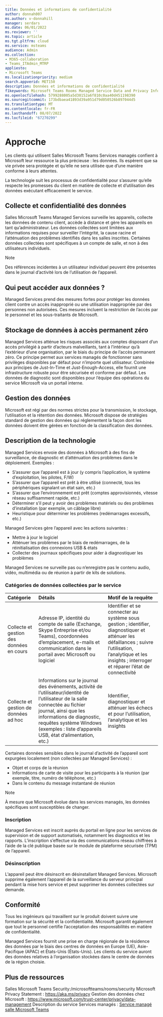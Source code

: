 ```yaml
---
title: Données et informations de confidentialité
author: donnah007
ms.author: v-donnahill
manager: serdars
ms.date: 06/01/2022
ms.reviewer: ''
ms.topic: article
ms.tgt.pltfrm: cloud
ms.service: msteams
audience: Admin
ms.collection:
- M365-collaboration
- Teams_ITAdmin_MTRP
appliesto:
- Microsoft Teams
ms.localizationpriority: medium
search.appverid: MET150
description: Données et informations de confidentialité
f1keywords: Microsoft Teams Rooms Managed Service Data and Privacy Information
ms.openlocfilehash: 5799288005a5d30152a6f810c0aa40d451198390
ms.sourcegitcommit: 173bdbaea41893d39a951d79d050526b897044d5
ms.translationtype: MT
ms.contentlocale: fr-FR
ms.lasthandoff: 08/07/2022
ms.locfileid: "67270299"
---
```

# <a name="approach"></a>Approche

Les clients qui utilisent Salles Microsoft Teams Services managés confient à Microsoft leur ressource la plus précieuse : les données. Ils espèrent que sa vie privée sera protégée et qu’elle ne sera utilisée que d’une manière conforme à leurs attentes.

La technologie suit les processus de confidentialité pour s’assurer qu’elle respecte les promesses du client en matière de collecte et d’utilisation des données exécutant efficacement le service.
## <a name="data-collection-and-privacy"></a>Collecte et confidentialité des données

 Salles Microsoft Teams Managed Services surveille les appareils, collecte les données de contenu client, accède à distance et gère les appareils en tant qu’administrateur. Les données collectées sont limitées aux informations requises pour surveiller l’intégrité, la cause racine et l’atténuation des problèmes identifiés dans les salles inscrites. Certaines données collectées sont spécifiques à un compte de salle, et non à des utilisateurs individuels.

> [!Note]
> Des références incidentes à un utilisateur individuel peuvent être présentes dans le journal d’activité lors de l’utilisation de l’appareil.

## <a name="who-can-access-data"></a>Qui peut accéder aux données ?

Managed Services prend des mesures fortes pour protéger les données client contre un accès inapproprié ou une utilisation inappropriée par des personnes non autorisées. Ces mesures incluent la restriction de l’accès par le personnel et les sous-traitants de Microsoft.

## <a name="zero-standing-access-data-storage"></a>Stockage de données à accès permanent zéro

Managed Services atténue les risques associés aux comptes disposant d’un accès privilégié à partir d’acteurs malveillants, tant à l’intérieur qu’à l’extérieur d’une organisation, par le biais du principe de l’accès permanent zéro. Ce principe permet aux services managés de fonctionner sans privilèges disponibles par défaut pour n’importe quel utilisateur. Combinée aux principes de Just-In-Time et Just-Enough-Access, elle fournit une infrastructure robuste pour être sécurisée et conforme par défaut. Les données de diagnostic sont disponibles pour l’équipe des opérations du service Microsoft via un portail interne.

## <a name="data-handling"></a>Gestion des données

Microsoft est régi par des normes strictes pour la transmission, le stockage, l’utilisation et la rétention des données. Microsoft dispose de stratégies standard de gestion des données qui réglementent la façon dont les données doivent être gérées en fonction de la classification des données.



## <a name="technology-description"></a>Description de la technologie

Managed Services envoie des données à Microsoft à des fins de surveillance, de diagnostic et d’atténuation des problèmes dans le déploiement. Exemples :

- S’assurer que l’appareil est à jour (y compris l’application, le système d’exploitation, les pilotes, F/W)
- S’assurer que l’appareil est prêt à être utilisé (connecté, tous les périphériques signalant un état sain, etc.)
- S’assurer que l’environnement est prêt (comptes approvisionnés, vitesse réseau suffisamment rapide, etc.)
- Déterminer s’il peut y avoir des problèmes matériels ou des problèmes d’installation (par exemple, un câblage libre)
- Heuristique pour déterminer les problèmes (redémarrages excessifs, etc.)

Managed Services gère l’appareil avec les actions suivantes :

- Mettre à jour le logiciel
- Atténuer les problèmes par le biais de redémarrages, de la réinitialisation des connexions USB & états
- Collecter des journaux spécifiques pour aider à diagnostiquer les problèmes

Managed Services ne surveille pas ou n’enregistre pas le contenu audio, vidéo, multimédia ou de réunion à partir de kits de solutions.

### <a name="service-collected-data-categories"></a>Catégories de données collectées par le service
 
|Catégorie|Détails|Motif de la requête|
| :- | :- | :- |
|Collecte et gestion des données en cours|Adresse IP, identité du compte de salle (Exchange, Skype Entreprise et/ou Teams), coordonnées d’emplacement, e-mails et communication dans le portail avec Microsoft ou logiciel|Identifier et se connecter au système sous gestion ; identifier, diagnostiquer et atténuer les défaillances ; suivre l’utilisation, l’analytique et les insights ; interroger et réparer l’état de connectivité|
|Collecte et gestion de données ad hoc|Informations sur le journal des événements, activité de l’utilisateur/identité de l’utilisateur de la salle connectée au fichier journal, ainsi que les informations de diagnostic, requêtes système Windows (exemples : liste d’appareils USB, état d’alimentation, etc.)|Identifier, diagnostiquer et atténuer les échecs et pour l’utilisation, l’analytique et les insights|

Certaines données sensibles dans le journal d’activité de l’appareil sont expurgées localement (non collectées par Managed Services) :

- Objet et corps de la réunion
- Informations de carte de visite pour les participants à la réunion (par exemple, titre, numéro de téléphone, etc.)
- Dans le contenu du message instantané de réunion

> [!NOTE]
> À mesure que Microsoft évolue dans les services managés, les données spécifiques sont susceptibles de changer.

### <a name="enrollment"></a>Inscription

Managed Services est inscrit auprès du portail en ligne pour les services de supervision et de support automatisés, notamment les diagnostics et les rapports. L’inscription s’effectue via des communications réseau chiffrées à l’aide de la clé publique basée sur le module de plateforme sécurisée (TPM) de l’appareil.

### <a name="unenrollment"></a>Désinscription

L’appareil peut être désinscrit en désinstallant Managed Services. Microsoft supprime également l’appareil de la surveillance du serveur principal pendant la mise hors service et peut supprimer les données collectées sur demande.
## <a name="compliance"></a>Conformité

Tous les ingénieurs qui travaillent sur le produit doivent suivre une formation sur la sécurité et la confidentialité. Microsoft garantit également que tout le personnel certifie l’acceptation des responsabilités en matière de confidentialité.

Managed Services fournit une prise en charge régionale de la résidence des données par le biais des centres de données en Europe (UE), Asie-Pacifique (APAC) et États-Unis (États-Unis). Les clients du service auront des données relatives à l’organisation stockées dans le centre de données de la région choisie.

## <a name="more-resources"></a>Plus de ressources

Salles Microsoft Teams Security:/microsoftteams/rooms/security Microsoft Privacy Statement : https://aka.ms/privacy Gestion des données chez Microsoft : https://www.microsoft.com/trust-center/privacy/data-management Description du service Services managés : [Service managé salle Microsoft Teams](microsoft-teams-rooms-premium.md)
